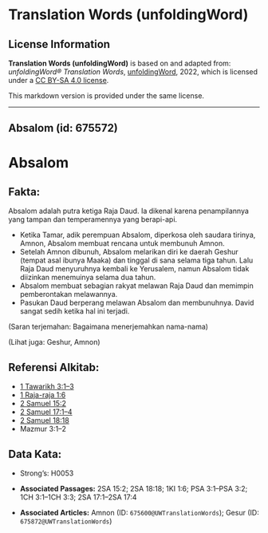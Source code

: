 # Translation Words (unfoldingWord)

## License Information

**Translation Words (unfoldingWord)** is based on and adapted from: _unfoldingWord® Translation Words_, [unfoldingWord](https://unfoldingword.org/utw), 2022, which is licensed under a [CC BY-SA 4.0 license](https://creativecommons.org/licenses/by-sa/4.0/legalcode.en).

This markdown version is provided under the same license.



--------------------------------

## Absalom (id: 675572)

Absalom
=======

Fakta:
------

Absalom adalah putra ketiga Raja Daud. Ia dikenal karena penampilannya yang tampan dan temperamennya yang berapi\-api.

* Ketika Tamar, adik perempuan Absalom, diperkosa oleh saudara tirinya, Amnon, Absalom membuat rencana untuk membunuh Amnon.
* Setelah Amnon dibunuh, Absalom melarikan diri ke daerah Geshur (tempat asal ibunya Maaka) dan tinggal di sana selama tiga tahun. Lalu Raja Daud menyuruhnya kembali ke Yerusalem, namun Absalom tidak diizinkan menemuinya selama dua tahun.
* Absalom membuat sebagian rakyat melawan Raja Daud dan memimpin pemberontakan melawannya.
* Pasukan Daud berperang melawan Absalom dan membunuhnya. David sangat sedih ketika hal ini terjadi.

(Saran terjemahan: Bagaimana menerjemahkan nama\-nama)

(Lihat juga: Geshur, Amnon)

Referensi Alkitab:
------------------

* [1 Tawarikh 3:1–3](https://ref.ly/1Chr0:0)
* [1 Raja\-raja 1:6](https://ref.ly/1Kgs0:0)
* [2 Samuel 15:2](https://ref.ly/2Sam0:0)
* [2 Samuel 17:1–4](https://ref.ly/2Sam0:0)
* [2 Samuel 18:18](https://ref.ly/2Sam0:0)
* Mazmur 3:1–2

Data Kata:
----------

* Strong’s: H0053

* **Associated Passages:** 2SA 15:2; 2SA 18:18; 1KI 1:6; PSA 3:1–PSA 3:2; 1CH 3:1–1CH 3:3; 2SA 17:1–2SA 17:4
* **Associated Articles:** Amnon (ID: `675600@UWTranslationWords`); Gesur (ID: `675872@UWTranslationWords`)

